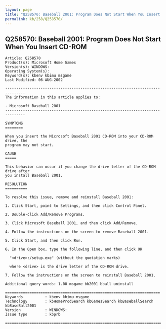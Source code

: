 ```yaml
---
layout: page
title: "Q258570: Baseball 2001: Program Does Not Start When You Insert CD-ROM"
permalink: kb/258/Q258570/
---
```


## Q258570: Baseball 2001: Program Does Not Start When You Insert CD-ROM

	Article: Q258570
	Product(s): Microsoft Home Games
	Version(s): WINDOWS:
	Operating System(s): 
	Keyword(s): kbenv kbimu msgame
	Last Modified: 06-AUG-2002
	
	-------------------------------------------------------------------------------
	The information in this article applies to:
	
	- Microsoft Baseball 2001 
	-------------------------------------------------------------------------------
	
	SYMPTOMS
	========
	
	When you insert the Microsoft Baseball 2001 CD-ROM into your CD-ROM drive, the
	program may not start.
	
	CAUSE
	=====
	
	This behavior can occur if you change the drive letter of the CD-ROM drive after
	you install Baseball 2001.
	
	RESOLUTION
	==========
	
	To resolve this issue, remove and reinstall Baseball 2001:
	
	1. Click Start, point to Settings, and then click Control Panel.
	
	2. Double-click Add/Remove Programs.
	
	3. Click Microsoft Baseball 2001, and then click Add/Remove.
	
	4. Follow the instructions on the screen to remove Baseball 2001.
	
	5. Click Start, and then click Run.
	
	6. In the Open box, type the following line, and then click OK
	
	  "<drive>:/setup.exe" (without the quotation marks)
	
	  where <drive> is the drive letter of the CD-ROM drive.
	
	7. Follow the instructions on the screen to reinstall Baseball 2001.
	
	Additional query words: 1.00 msgame bb2001 bball uninstall
	
	======================================================================
	Keywords          : kbenv kbimu msgame 
	Technology        : kbHomeProdSearch kbGamesSearch kbBaseballSearch kbBaseBall2001
	Version           : WINDOWS:
	Issue type        : kbprb
	
	=============================================================================
	
